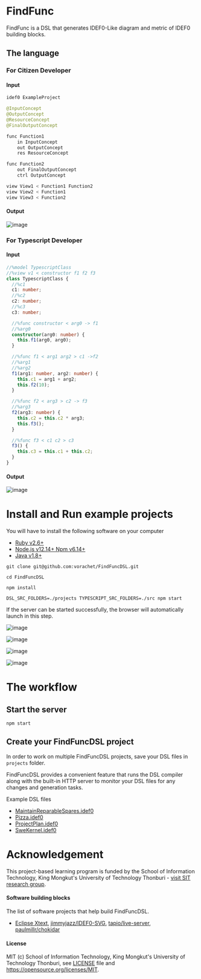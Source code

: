 # FindFunc

FindFunc is a DSL that generates IDEF0-Like diagram and metric of IDEF0 building blocks.

## The language

### For Citizen Developer

#### Input

```java
idef0 ExampleProject

@InputConcept
@OutputConcept
@ResourceConcept
@FinalOutputConcept

func Function1
	in InputConcept
	out OutputConcept
	res ResourceConcept

func Function2
	out FinalOutputConcept
	ctrl OutputConcept

view View1 < Function1 Function2
view View2 < Function1
view View3 < Function2
```

#### Output

![image](images/ExampleProject.png)

### For Typescript Developer

#### Input

```typescript
//%model TypescriptClass
//%view v1 < constructor f1 f2 f3
class TypescriptClass {
  //%c1
  c1: number;
  //%c2
  c2: number;
  //%c3
  c3: number;

  //%func constructor < arg0 -> f1
  //%arg0
  constructor(arg0: number) {
    this.f1(arg0, arg0);
  }

  //%func f1 < arg1 arg2 > c1 ->f2
  //%arg1
  //%arg2
  f1(arg1: number, arg2: number) {
    this.c1 = arg1 + arg2;
    this.f2(10);
  }

  //%func f2 < arg3 > c2 -> f3
  //%arg3
  f2(arg3: number) {
    this.c2 = this.c2 * arg3;
    this.f3();
  }

  //%func f3 < c1 c2 > c3
  f3() {
    this.c3 = this.c1 + this.c2;
  }
}
```

#### Output

![image](images/TypescriptClass.png)

# Install and Run example projects

You will have to install the following software on your computer

- [Ruby v2.6+](https://www.ruby-lang.org/en/downloads/)
- [Node.js v12.14+ Npm v6.14+](https://nodejs.org/en/download/)
- [Java v1.8+](https://www.oracle.com/java/technologies/javase-jre8-downloads.html)

```
git clone git@github.com:vorachet/FindFuncDSL.git

cd FindFuncDSL

npm install

DSL_SRC_FOLDERS=./projects TYPESCRIPT_SRC_FOLDERS=./src npm start
```

If the server can be started successfully, the browser will automatically launch in this step.

![image](images/index.png)

![image](images/MaintainReparableSpares.png)

![image](images/Pizza.png)

![image](images/SweKernel.png)

# The workflow

## Start the server

```
npm start
```

## Create your FindFuncDSL project

In order to work on multiple FindFuncDSL projects, save your DSL files in `projects` folder.

FindFuncDSL provides a convenient feature that runs the DSL compiler along with the built-in HTTP server to monitor your DSL files for any changes and generation tasks.

Example DSL files

- [MaintainReparableSpares.idef0](projects/MaintainReparableSpares.idef0)
- [Pizza.idef0](projects/Pizza.idef0)
- [ProjectPlan.idef0](projects/ProjectPlan.idef0)
- [SweKernel.idef0](projects/SweKernel.idef0)

# Acknowledgement

This project-based learning program is funded by the School of Information Technology, King Mongkut's University of Technology Thonburi - [visit SIT research group](https://www.sit.kmutt.ac.th/sit-research/).

#### Software building blocks

The list of software projects that help build FindFuncDSL.

- [Eclipse Xtext](https://www.eclipse.org/Xtext/), [jimmyjazz/IDEF0-SVG](https://github.com/jimmyjazz/IDEF0-SVG), [tapio/live-server](https://github.com/tapio/live-server), [paulmillr/chokidar](https://github.com/paulmillr/chokidar)

#### License

MIT (c) School of Information Technology, King Mongkut's University of Technology Thonburi, see [LICENSE](LICENSE) file and https://opensource.org/licenses/MIT.

